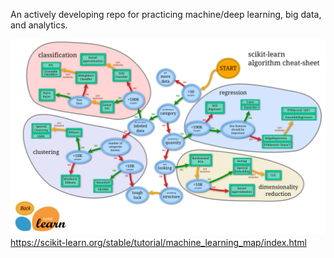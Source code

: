 An actively developing repo for practicing machine/deep learning, big data, and analytics.

![Alt text](images/ml_map.png?raw=true "Optional Title")
https://scikit-learn.org/stable/tutorial/machine_learning_map/index.html


